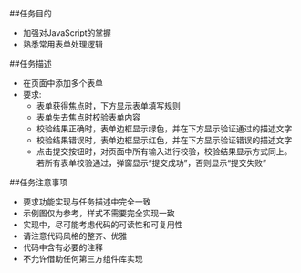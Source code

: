 ##任务目的
* 加强对JavaScript的掌握
* 熟悉常用表单处理逻辑

##任务描述
* 在页面中添加多个表单
* 要求:
    * 表单获得焦点时，下方显示表单填写规则
    * 表单失去焦点时校验表单内容
    * 校验结果正确时，表单边框显示绿色，并在下方显示验证通过的描述文字
    * 校验结果错误时，表单边框显示红色，并在下方显示验证错误的描述文字
    * 点击提交按钮时，对页面中所有输入进行校验，校验结果显示方式同上。若所有表单校验通过，弹窗显示“提交成功”，否则显示“提交失败”

##任务注意事项
* 要求功能实现与任务描述中完全一致
* 示例图仅为参考，样式不需要完全实现一致
* 实现中，尽可能考虑代码的可读性和可复用性
* 请注意代码风格的整齐、优雅
* 代码中含有必要的注释
* 不允许借助任何第三方组件库实现
